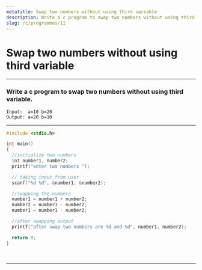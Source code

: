```yaml
---
metatitle: Swap two numbers without using third variable
description: Write a c program to swap two numbers without using third variable.
slug: /c/programmes/11
---
```


# Swap two numbers without using third variable

---

### Write a c program to swap two numbers without using third variable.

```
Input:  a=10 b=20
Output: a=20 b=10
```

---

```c
#include <stdio.h>

int main()
{
  //initialize two numbers
  int number1, number2;
  printf("enter two numbers ");

  // taking input from user
  scanf("%d %d", &number1, &number2);

  //swapping the numbers
  number1 = number1 + number2;
  number2 = number1 - number2;
  number1 = number1 - number2;

  //after swapping output
  printf("after swap two numbers are %d and %d", number1, number2);

  return 0;
}
```

<br/>

---
